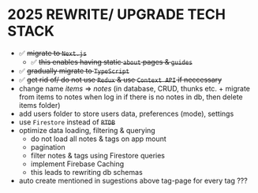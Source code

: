 # 2025 REWRITE/ UPGRADE TECH STACK

- ✅ ~~migrate to `Next.js`~~
  - ✅ ~~this enables having static `about` pages & `guides`~~
- ✅ ~~gradually migrate to `TypeScript`~~
- ✅ ~~get rid of/ do not use ~~`Redux`~~ & use `Context API` if neccessary~~
- change name *items* => *notes* (in database, CRUD, thunks etc. + migrate from items to notes when log in if there is no notes in db, then delete items folder)
- add users folder to store users data, preferences (mode), settings
- use `Firestore` instead of ~~`RTDB`~~
- optimize data loading, filtering & querying
  - do not load all notes & tags on app mount
  - pagination
  - filter notes & tags using Firestore queries
  - implement Firebase Caching
  - this leads to rewriting db schemas
- auto create mentioned in sugestions above tag-page for every tag ???